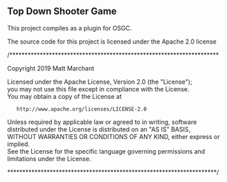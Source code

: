 Top Down Shooter Game
---------------------

This project compiles as a plugin for OSGC.

The source code for this project is licensed under the Apache 2.0 license

/*********************************************************************  

Copyright 2019 Matt Marchant  

   Licensed under the Apache License, Version 2.0 (the "License");  
   you may not use this file except in compliance with the License.  
   You may obtain a copy of the License at  

       http://www.apache.org/licenses/LICENSE-2.0  

   Unless required by applicable law or agreed to in writing, software  
   distributed under the License is distributed on an "AS IS" BASIS,  
   WITHOUT WARRANTIES OR CONDITIONS OF ANY KIND, either express or implied.  
   See the License for the specific language governing permissions and  
   limitations under the License.  

*********************************************************************/  